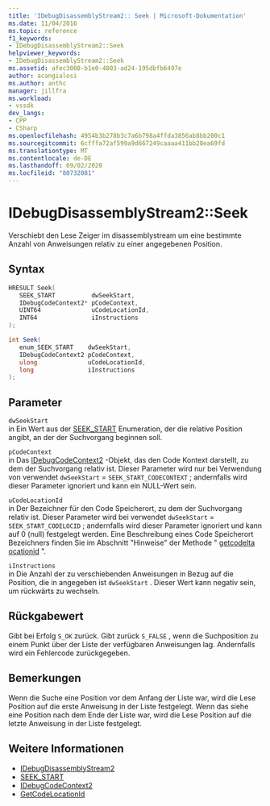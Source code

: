 ```yaml
---
title: 'IDebugDisassemblyStream2:: Seek | Microsoft-Dokumentation'
ms.date: 11/04/2016
ms.topic: reference
f1_keywords:
- IDebugDisassemblyStream2::Seek
helpviewer_keywords:
- IDebugDisassemblyStream2::Seek
ms.assetid: afec3008-b1e0-4803-ad24-195dbfb6497e
author: acangialosi
ms.author: anthc
manager: jillfra
ms.workload:
- vssdk
dev_langs:
- CPP
- CSharp
ms.openlocfilehash: 4954b3b278b3c7a6b798a4ffda3856ab8bb200c1
ms.sourcegitcommit: 6cfffa72af599a9d667249caaaa411bb28ea69fd
ms.translationtype: MT
ms.contentlocale: de-DE
ms.lasthandoff: 09/02/2020
ms.locfileid: "80732081"
---
```

# <a name="idebugdisassemblystream2seek"></a>IDebugDisassemblyStream2::Seek
Verschiebt den Lese Zeiger im disassemblystream um eine bestimmte Anzahl von Anweisungen relativ zu einer angegebenen Position.

## <a name="syntax"></a>Syntax

```cpp
HRESULT Seek( 
   SEEK_START          dwSeekStart,
   IDebugCodeContext2* pCodeContext,
   UINT64              uCodeLocationId,
   INT64               iInstructions
);
```

```csharp
int Seek( 
   enum_SEEK_START    dwSeekStart,
   IDebugCodeContext2 pCodeContext,
   ulong              uCodeLocationId,
   long               iInstructions
);
```

## <a name="parameters"></a>Parameter
`dwSeekStart`\
in Ein Wert aus der [SEEK_START](../../../extensibility/debugger/reference/seek-start.md) Enumeration, der die relative Position angibt, an der der Suchvorgang beginnen soll.

`pCodeContext`\
in Das [IDebugCodeContext2](../../../extensibility/debugger/reference/idebugcodecontext2.md) -Objekt, das den Code Kontext darstellt, zu dem der Suchvorgang relativ ist. Dieser Parameter wird nur bei Verwendung von verwendet `dwSeekStart`  =  `SEEK_START_CODECONTEXT` ; andernfalls wird dieser Parameter ignoriert und kann ein NULL-Wert sein.

`uCodeLocationId`\
in Der Bezeichner für den Code Speicherort, zu dem der Suchvorgang relativ ist. Dieser Parameter wird bei verwendet `dwSeekStart`  =  `SEEK_START_CODELOCID` ; andernfalls wird dieser Parameter ignoriert und kann auf 0 (null) festgelegt werden. Eine Beschreibung eines Code Speicherort Bezeichners finden Sie im Abschnitt "Hinweise" der Methode " [getcodelta ocationid](../../../extensibility/debugger/reference/idebugdisassemblystream2-getcodelocationid.md) ".

`iInstructions`\
in Die Anzahl der zu verschiebenden Anweisungen in Bezug auf die Position, die in angegeben ist `dwSeekStart` . Dieser Wert kann negativ sein, um rückwärts zu wechseln.

## <a name="return-value"></a>Rückgabewert
 Gibt bei Erfolg `S_OK` zurück. Gibt zurück `S_FALSE` , wenn die Suchposition zu einem Punkt über der Liste der verfügbaren Anweisungen lag. Andernfalls wird ein Fehlercode zurückgegeben.

## <a name="remarks"></a>Bemerkungen
 Wenn die Suche eine Position vor dem Anfang der Liste war, wird die Lese Position auf die erste Anweisung in der Liste festgelegt. Wenn das siehe eine Position nach dem Ende der Liste war, wird die Lese Position auf die letzte Anweisung in der Liste festgelegt.

## <a name="see-also"></a>Weitere Informationen
- [IDebugDisassemblyStream2](../../../extensibility/debugger/reference/idebugdisassemblystream2.md)
- [SEEK_START](../../../extensibility/debugger/reference/seek-start.md)
- [IDebugCodeContext2](../../../extensibility/debugger/reference/idebugcodecontext2.md)
- [GetCodeLocationId](../../../extensibility/debugger/reference/idebugdisassemblystream2-getcodelocationid.md)
